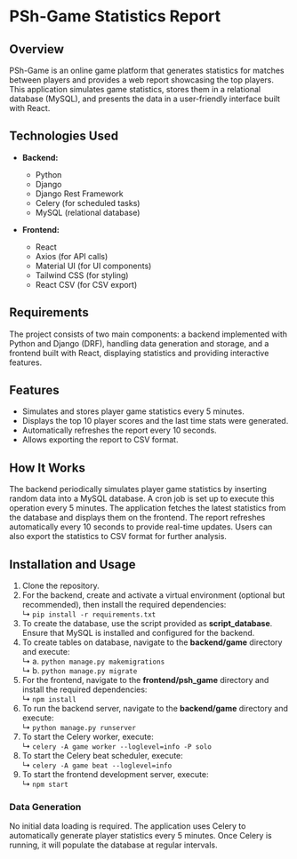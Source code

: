 # PSh-Game Statistics Report

## Overview
PSh-Game is an online game platform that generates statistics for matches between players and provides a web report showcasing the top players. This application simulates game statistics, stores them in a relational database (MySQL), and presents the data in a user-friendly interface built with React.

## Technologies Used
- **Backend:**
  - Python
  - Django
  - Django Rest Framework
  - Celery (for scheduled tasks)
  - MySQL (relational database)
  
- **Frontend:**
  - React
  - Axios (for API calls)
  - Material UI (for UI components)
  - Tailwind CSS (for styling)
  - React CSV (for CSV export)
  
## Requirements
The project consists of two main components: a backend implemented with Python and Django (DRF), handling data generation and storage, and a frontend built with React, displaying statistics and providing interactive features.

## Features
- Simulates and stores player game statistics every 5 minutes.
- Displays the top 10 player scores and the last time stats were generated.
- Automatically refreshes the report every 10 seconds.
- Allows exporting the report to CSV format.

## How It Works
The backend periodically simulates player game statistics by inserting random data into a MySQL database. A cron job is set up to execute this operation every 5 minutes. The application fetches the latest statistics from the database and displays them on the frontend. The report refreshes automatically every 10 seconds to provide real-time updates. Users can also export the statistics to CSV format for further analysis.

## Installation and Usage
1. Clone the repository.
2. For the backend, create and activate a virtual environment (optional but recommended), then install the required dependencies:<br>
   ↳ `pip install -r requirements.txt`
3. To create the database, use the script provided as **script_database**. Ensure that MySQL is installed and configured for the backend.
4. To create tables on database, navigate to the **backend/game** directory and execute:<br>
   ↳ a. `python manage.py makemigrations`<br>
   ↳ b. `python manage.py migrate`
6. For the frontend, navigate to the **frontend/psh_game** directory and install the required dependencies:<br>
   ↳ `npm install`
7. To run the backend server, navigate to the **backend/game** directory and execute:<br>
   ↳ `python manage.py runserver`
8. To start the Celery worker, execute:<br>
   ↳ `celery -A game worker --loglevel=info -P solo`
9. To start the Celery beat scheduler, execute:<br>
   ↳ `celery -A game beat --loglevel=info`
10. To start the frontend development server, execute:<br>
   ↳ `npm start`

### Data Generation
No initial data loading is required. The application uses Celery to automatically generate player statistics every 5 minutes. Once Celery is running, it will populate the database at regular intervals.

